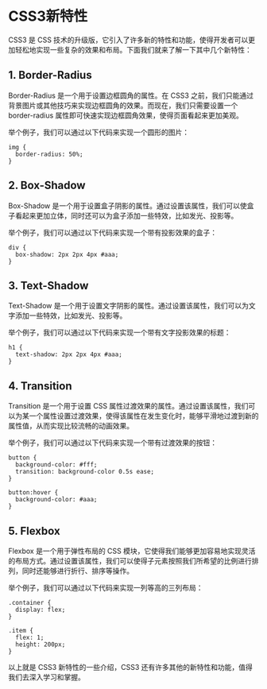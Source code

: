 # CSS3新特性

CSS3 是 CSS 技术的升级版，它引入了许多新的特性和功能，使得开发者可以更加轻松地实现一些复杂的效果和布局。下面我们就来了解一下其中几个新特性：

## 1. Border-Radius

Border-Radius 是一个用于设置边框圆角的属性。在 CSS3 之前，我们只能通过背景图片或其他技巧来实现边框圆角的效果。而现在，我们只需要设置一个 border-radius 属性即可快速实现边框圆角效果，使得页面看起来更加美观。

举个例子，我们可以通过以下代码来实现一个圆形的图片：

```
img {
  border-radius: 50%;
}
```

## 2. Box-Shadow

Box-Shadow 是一个用于设置盒子阴影的属性。通过设置该属性，我们可以使盒子看起来更加立体，同时还可以为盒子添加一些特效，比如发光、投影等。

举个例子，我们可以通过以下代码来实现一个带有投影效果的盒子：

```
div {
  box-shadow: 2px 2px 4px #aaa;
}
```

## 3. Text-Shadow

Text-Shadow 是一个用于设置文字阴影的属性。通过设置该属性，我们可以为文字添加一些特效，比如发光、投影等。

举个例子，我们可以通过以下代码来实现一个带有文字投影效果的标题：

```
h1 {
  text-shadow: 2px 2px 4px #aaa;
}
```

## 4. Transition

Transition 是一个用于设置 CSS 属性过渡效果的属性。通过设置该属性，我们可以为某一个属性设置过渡效果，使得该属性在发生变化时，能够平滑地过渡到新的属性值，从而实现比较流畅的动画效果。

举个例子，我们可以通过以下代码来实现一个带有过渡效果的按钮：

```
button {
  background-color: #fff;
  transition: background-color 0.5s ease;
}

button:hover {
  background-color: #aaa;
}
```

## 5. Flexbox

Flexbox 是一个用于弹性布局的 CSS 模块，它使得我们能够更加容易地实现灵活的布局方式。通过设置该属性，我们可以使得子元素按照我们所希望的比例进行排列，同时还能够进行折行、排序等操作。

举个例子，我们可以通过以下代码来实现一列等高的三列布局：

```
.container {
  display: flex;
}

.item {
  flex: 1;
  height: 200px;
}
```

以上就是 CSS3 新特性的一些介绍，CSS3 还有许多其他的新特性和功能，值得我们去深入学习和掌握。